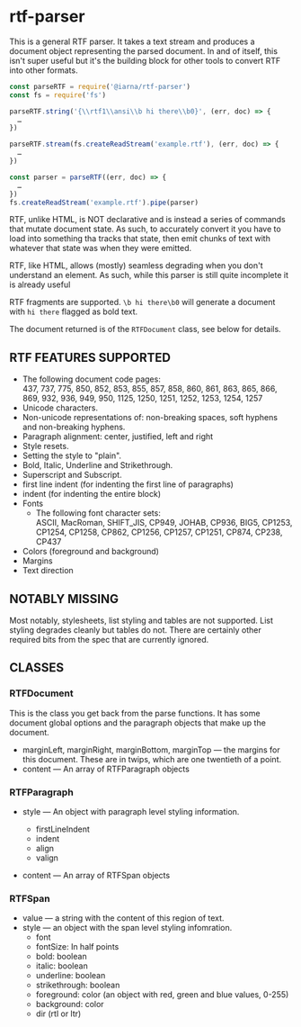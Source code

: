# rtf-parser

This is a general RTF parser.  It takes a text stream and produces a document
object representing the parsed document.  In and of itself, this isn't super
useful but it's the building block for other tools to convert RTF into other
formats.


```js
const parseRTF = require('@iarna/rtf-parser')
const fs = require('fs')

parseRTF.string('{\\rtf1\\ansi\\b hi there\\b0}', (err, doc) => {
  …
})

parseRTF.stream(fs.createReadStream('example.rtf'), (err, doc) => {
  …
})

const parser = parseRTF((err, doc) => {
  …
})
fs.createReadStream('example.rtf').pipe(parser)
```

RTF, unlike HTML, is NOT declarative and is instead a series of commands
that mutate document state.  As such, to accurately convert it you have to
load into something tha tracks that state, then emit chunks of text with
whatever that state was when they were emitted.

RTF, like HTML, allows (mostly) seamless degrading when you don't understand
an element.  As such, while this parser is still quite incomplete it is
already useful

RTF fragments are supported.  `\b hi there\b0` will generate a document with
`hi there` flagged as bold text.

The document returned is of the `RTFDocument` class, see below for details.

## RTF FEATURES SUPPORTED

* The following document code pages:<br>
  437, 737, 775, 850, 852, 853, 855, 857, 858, 860, 861, 863, 865, 866, 869,
  932, 936, 949, 950, 1125, 1250, 1251, 1252, 1253, 1254, 1257
* Unicode characters.
* Non-unicode representations of: non-breaking spaces, soft hyphens and non-breaking hyphens.
* Paragraph alignment: center, justified, left and right
* Style resets.
* Setting the style to "plain".
* Bold, Italic, Underline and Strikethrough.
* Superscript and Subscript.
* first line indent (for indenting the first line of paragraphs)
* indent (for indenting the entire block)
* Fonts
  * The following font character sets:<br>
    ASCII, MacRoman, SHIFT_JIS, CP949, JOHAB, CP936, BIG5, CP1253, CP1254,
    CP1258, CP862, CP1256, CP1257, CP1251, CP874, CP238, CP437
* Colors (foreground and background) 
* Margins
* Text direction

## NOTABLY MISSING

Most notably, stylesheets, list styling and tables are not supported.  List
styling degrades cleanly but tables do not.  There are certainly other
required bits from the spec that are currently ignored.

## CLASSES

### RTFDocument

This is the class you get back from the parse functions.  It has some
document global options and the paragraph objects that make up the document.

* marginLeft, marginRight, marginBottom, marginTop — the margins for this document. These are in
  twips, which are one twentieth of a point.
* content — An array of RTFParagraph objects

### RTFParagraph

* style — An object with paragraph level styling information.
  * firstLineIndent
  * indent
  * align
  * valign

* content — An array of RTFSpan objects

### RTFSpan

* value — a string with the content of this region of text.
* style — an object with the span level styling infomration.
  * font
  * fontSize: In half points
  * bold: boolean
  * italic: boolean
  * underline: boolean
  * strikethrough: boolean
  * foreground: color (an object with red, green and blue values, 0-255)
  * background: color
  * dir (rtl or ltr)
